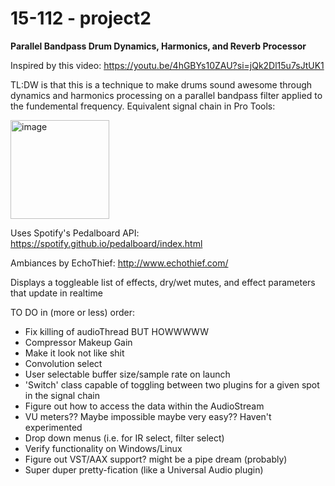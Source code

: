 # 15-112 - project2

<b>Parallel Bandpass Drum Dynamics, Harmonics, and Reverb Processor</b>

Inspired by this video: https://youtu.be/4hGBYs10ZAU?si=jQk2Dl15u7sJtUK1

TL:DW is that this is a technique to make drums sound awesome through dynamics and harmonics processing on a parallel bandpass filter applied to the fundemental frequency.
Equivalent signal chain in Pro Tools:

<img width="158" alt="image" src="https://github.com/dilanleon/project2/assets/92342633/0a0b2908-764c-4a6b-b9bb-fabe0e1648fa">

Uses Spotify's Pedalboard API: https://spotify.github.io/pedalboard/index.html

Ambiances by EchoThief: http://www.echothief.com/

Displays a toggleable list of effects, dry/wet mutes, and effect parameters that update in realtime

TO DO in (more or less) order:
- Fix killing of audioThread BUT HOWWWWW
- Compressor Makeup Gain
- Make it look not like shit
- Convolution select
- User selectable buffer size/sample rate on launch
- 'Switch' class capable of toggling between two plugins for a given spot in the signal chain
- Figure out how to access the data within the AudioStream
- VU meters?? Maybe impossible maybe very easy?? Haven't experimented
- Drop down menus (i.e. for IR select, filter select)
- Verify functionality on Windows/Linux
- Figure out VST/AAX support? might be a pipe dream (probably)
- Super duper pretty-fication (like a Universal Audio plugin)
